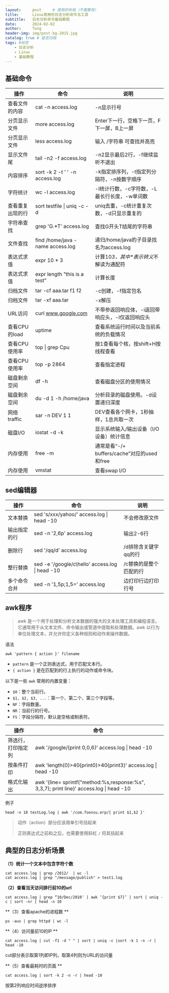 ```yaml
---
layout:     post     # 使用的布局（不需要改）
title:      Linux常用的日志分析命令与工具  
subtitle:   日志分析命令基础教程
date:       2024-02-02
author:     Tong 
header-img: img/post-bg-2015.jpg 
catalog: true # 是否归档
tags: #标签
    - 日志分析
    - Linux
    - 基础教程
---
```




## 基础命令

| 操作             | 命令                             | 说明                                             |
| ---------------- | -------------------------------- | ------------------------------------------------ |
| 查看文件的内容   | cat -n access.log                | -n显示行号                                       |
| 分页显示文件     | more access.log                  | Enter下一行，空格下一页，F下一屏，B上一屏        |
| 分页显示文件     | less access.log                  | 输入 /字符串 可查找并高亮                        |
| 显示文件尾       | tail -n2 -f access.log           | -n2显示最后2行，-f继续监听不退出                 |
| 内容排序         | sort -k 2 -t ' ' -n access.log   | -k指定排序列，-t指定列分隔符，-n按数字顺序       |
| 字符统计         | wc -l access.log                 | -l统计行数，-c字符数，-L最长行长度，-w单词数     |
| 查看重复出现的行 | sort testfile \| uniq -c -d      | uniq去重，-c统计重复次数，-d只显示重复的         |
| 字符串查找       | grep 'G.*T' access.log           | 查找G开头T结尾的字符串                           |
| 文件查找         | find /home/java -name access.log | 递归/home/java的子目录找名为access.log           |
| 表达式求值       | expr 10 \* 3                     | 计算10*3，其中\*表示转义*不解读为通配符          |
| 表达式求值       | expr length "this is a test"     | 计算长度                                         |
| 归档文件         | tar -cf aaa.tar f1 f2            | -c创建，-f指定包名                               |
| 归档文件         | tar -xf aaa.tar                  | -x解压                                           |
| URL访问          | curl www.google.com              | 不带参返回响应体，-i返回带响应头，-I仅返回响应头 |
| 查看CPU的load    | uptime                           | 查看系统运行时间以及当前系统的负载情况           |
| 查看CPU使用率    | top \| grep Cpu                  | 按1查看每个核，按shift+H按线程查看               |
| 查看CPU使用率    | top -p 2864                      | 查看指定进程                                     |
| 磁盘剩余空间     | df -h                            | 查看磁盘分区的使用情况                           |
| 磁盘剩余空间     | du -d 1 -h /home/java            | 分析目录的磁盘使用。-d设置递归深度               |
| 网络traffic      | sar -n DEV 1 1                   | DEV查看各个网卡，1秒抽样，1总共取一次            |
| 磁盘I/O          | iostat -d -k                     | 显示系统输入/输出设备（I/O设备）统计信息         |
| 内存使用         | free -m                          | 通常是看“-/+ buffers/cache”对应的used和free      |
| 内存使用         | vmstat                           | 查看swap I/O                                     |





## sed编辑器

| 操作         | 命令                                            | 说明                   |
| ------------ | ----------------------------------------------- | ---------------------- |
| 文本替换     | sed 's/xxx/yahoo/' access.log \| head -10       | 不会修改原文件         |
| 输出指定的行 | sed -n '2,6p' access.log                        | 输出2-6行              |
| 删除行       | sed '/qq/d' access.log                          | /d排除含关键字qq的行   |
| 整行替换     | sed -e '/google/c\hello' access.log \| head -10 | /c替换的是整个匹配的行 |
| 多个命令合并 | sed -n '1,5p;1,5=' access.log                   | 边打印行边打印行号     |





## awk程序

> awk 是一个用于处理和分析文本数据的强大的文本处理工具和编程语言。它通常用于从文本文件、命令输出或管道中提取和处理数据。awk 以行为单位处理文本，并允许你定义各种规则和动作来操作数据。

语法

````shell
awk 'pattern { action }' filename
````

- `pattern` 是一个正则表达式，用于匹配文本行。
- `{ action }` 是在匹配到的行上执行的动作或命令块。

以下是一些 `awk` 常用的内置变量：

- `$0`：整个当前行。
- `$1, $2, $3, ...`：第一个、第二个、第三个字段等。
- `NF`：字段数量。
- `NR`：当前行的行号。
- `FS`：字段分隔符，默认是空格或制表符。

| 操作               | 命令                                                         |
| ------------------ | ------------------------------------------------------------ |
| 筛选行，打印指定列 | awk '/google/{print 0,0,6}' access.log \| head -10           |
| 按条件打印         | awk 'length(0)>40{print0)>40{print3}' access.log \| head -10 |
| 格式化输出         | awk '{line= sprintf("method:%s,response:%s", 3,3,7); print line}' access.log \| head -10 |

 

例子

````shell
head -n 10 testLog.log | awk '/com.foonsu.erp/{ print $1,$2 }'
````



>动作（action）部分应该用单引号括起来
>
>正则表达式之前和之后，也需要使用斜杠 `/` 将其括起来





## 典型的日志分析场景

**（1）统计一个文本中包含字符个数**

````shell
cat access.log | grep /2012/  | wc -l
cat access.log | grep "/message/publish" > test1.log 
````



**（2）查看当天访问排行前10的url**

````shell
cat access.log | grep “10/Dec/2010″ | awk ‘{print $7}’ | sort | uniq -c | sort -nr | head -n 10
````



**（3）查看apache的进程数 **

````shell
ps -aux | grep httpd | wc -l
````



**（4）访问量前10的IP **

````shell
cat access.log | cut -f1 -d " " | sort | uniq -c |sort -k 1 -n -r | head -10
````

cut部分表示取第1列即IP列，取第4列则为URL的访问量



**（5）查看最耗时的页面 **

````shell
cat access.log | sort -k 2 -n -r | head -10
````

按第2列响应时间逆序排序

